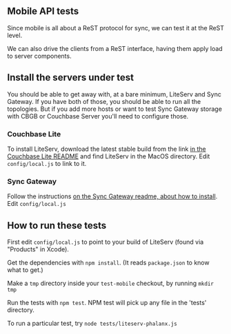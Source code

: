 ## Mobile API tests

Since mobile is all about a ReST protocol for sync, we can test it at the ReST level.

We can also drive the clients from a ReST interface, having them apply load to server components.

## Install the servers under test

You should be able to get away with, at a bare minimum, LiteServ and Sync Gateway. If you have both of those, you should be able to run all the topologies. But if you add more hosts or want to test Sync Gateway storage with CBGB or Couchbase Server you'll need to configure those.

### Couchbase Lite

To install LiteServ, download the latest stable build from the link [in the Couchbase Lite README](https://github.com/couchbase/couchbase-lite-ios) and find LiteServ in the MacOS directory. Edit `config/local.js` to link to it.

### Sync Gateway

Follow the instructions [on the Sync Gateway readme, about how to install](https://github.com/couchbaselabs/sync_gateway/wiki/Installing-and-Upgrading). Edit `config/local.js`

## How to run these tests

First edit `config/local.js` to point to your build of LiteServ (found via "Products" in Xcode).

Get the dependencies with `npm install`. (It reads `package.json` to know what to get.)

Make a `tmp` directory inside your `test-mobile` checkout, by running `mkdir tmp`

Run the tests with `npm test`. NPM test will pick up any file in the 'tests' directory.

To run a particular test, try `node tests/liteserv-phalanx.js`



